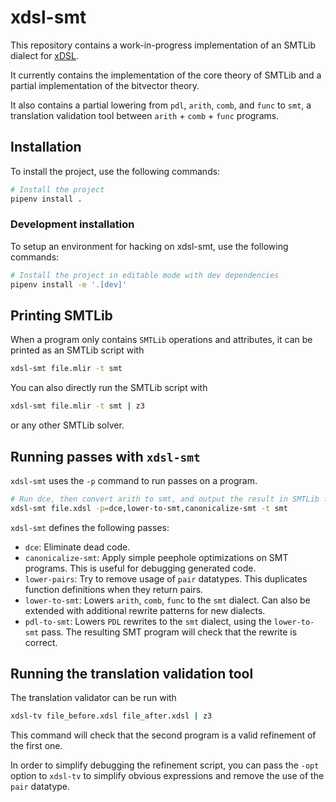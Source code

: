 # xdsl-smt

This repository contains a work-in-progress implementation of an SMTLib dialect for [xDSL](https://github.com/xdslproject/xdsl).

It currently contains the implementation of the core theory of SMTLib and a partial implementation
of the bitvector theory.

It also contains a partial lowering from `pdl`, `arith`, `comb`, and `func` to `smt`, a translation
validation tool between `arith` + `comb` + `func` programs.

## Installation

To install the project, use the following commands:

```bash
# Install the project
pipenv install .
```

### Development installation

To setup an environment for hacking on xdsl-smt, use the following commands:

```bash
# Install the project in editable mode with dev dependencies
pipenv install -e '.[dev]'
```

## Printing SMTLib

When a program only contains `SMTLib` operations and attributes, it can be
printed as an SMTLib script with

```bash
xdsl-smt file.mlir -t smt
```

You can also directly run the SMTLib script with

```bash
xdsl-smt file.mlir -t smt | z3
```
or any other SMTLib solver.

## Running passes with `xdsl-smt`

`xdsl-smt` uses the `-p` command to run passes on a program.
```bash
# Run dce, then convert arith to smt, and output the result in SMTLib form
xdsl-smt file.xdsl -p=dce,lower-to-smt,canonicalize-smt -t smt
```

`xdsl-smt` defines the following passes:
* `dce`: Eliminate dead code.
* `canonicalize-smt`: Apply simple peephole optimizations on SMT programs. This is useful for debugging generated code.
* `lower-pairs`: Try to remove usage of `pair` datatypes. This duplicates function definitions when they return pairs.
* `lower-to-smt`: Lowers `arith`, `comb`, `func` to the `smt` dialect. Can also be extended with additional rewrite
  patterns for new dialects.
* `pdl-to-smt`: Lowers `PDL` rewrites to the `smt` dialect, using the `lower-to-smt` pass. The resulting SMT program
  will check that the rewrite is correct.

## Running the translation validation tool

The translation validator can be run with
```bash
xdsl-tv file_before.xdsl file_after.xdsl | z3
```

This command will check that the second program is a valid refinement of the first one.

In order to simplify debugging the refinement script, you can pass the `-opt` option
to `xdsl-tv` to simplify obvious expressions and remove the use of the `pair` datatype.

